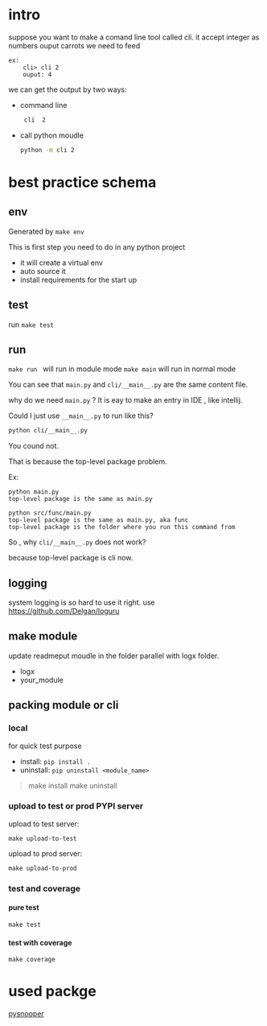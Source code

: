 # intro
suppose you want to make a comand line tool called cli.
it accept integer as numbers
ouput carrots we need to feed
```
ex:
	cli> cli 2 
	ouput: 4
```

we can get the output by two ways:
- command line
	```bash
	 cli  2
	```

- call python moudle 
  ``` bash
  python -m cli 2
  ```



# best practice schema 
##  env 
Generated by `make env`

This is first step you need to do in any python project
- it will create a virtual env
- auto source it 
- install requirements for the start up

## test 
run `make test`


## run
`make run ` will run in module mode 
`make main` will run in normal mode


You can see that `main.py` and `cli/__main__.py` are the same  content file.

why do we need `main.py` ? 
It is eay to make an  entry in IDE , like intellij.


Could I just use `__main__.py` to run  like this?
``` bash
python cli/__main__.py
```
You cound not.

That is because the top-level package problem.

Ex:
```
python main.py 
top-level package is the same as main.py

python src/func/main.py  
top-level package is the same as main.py, aka func 
top-level package is the folder where you run this command from
```

So , why `cli/__main__.py` does not work?

because top-level package is cli now.


## logging 
system logging is so hard to use it right. 
use https://github.com/Delgan/loguru

## make module
  update readmeput moudle in the folder parallel with logx folder.

  - logx 
  - your_module


## packing module or cli

###  local 
for quick test purpose
- install: `pip install .` 
- uninstall: `pip uninstall <module_name>`

> make install
> make uninstall


### upload to test or prod PYPI server 
upload to test server:
```
make upload-to-test 
```

upload to prod server:
```
make upload-to-prod
```

### test and coverage 

#### pure test
```
make test
```

#### test with coverage
```
make coverage
```


# used packge
[pysnooper](https://github.com/cool-rr/pysnooper)
